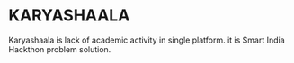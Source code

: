 # KARYASHAALA
Karyashaala is lack of academic activity in single platform. it is Smart India Hackthon problem solution. 
